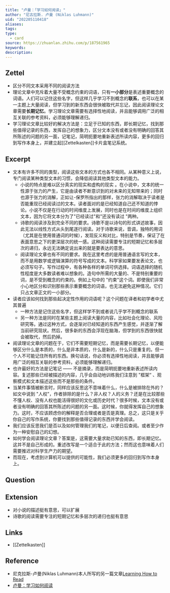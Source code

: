 ```yaml
---
title: "卢曼：「学习如何阅读」"
author: "尼古拉斯. 卢曼 (Niklas Luhmann)"
uid: "202205110418"
aliases: 
tags: 
type:
  - card
source: https://zhuanlan.zhihu.com/p/187561965
keywords: 
description:
---
```


## Zettel

- 区分不同文本采用不同的阅读方法
- 理论文章中充斥着大量不受概念约束的词语，只有**一小部分**是表述重要概念的词语。人们可以记住这些名字，但这样几乎学习不到概念的**联系**，也可以在某一主题上大量阅读，但学习到的新东西会很快被取代并忘记，因此阅读理论文章需要**长期记忆**。学习理论文章需要有选择性地阅读，并且能够调用广泛的相互关联的参考资料，必须能够理解递归。
- 学习理论文章比较好的解决方法是：立足于已知的东西，即长期记忆，找到那些值得记录的东西，发挥自己的想象力，区分文本没有或者没有明确的回答其所陈述的问题的另一面，记笔记，简明扼要地重新表述所读内容，更多的回归到写作本身上，并建立起[[Zettelkasten]]卡片盒笔记系统。

## Excerpt

- 文本有许多不同的类型，阅读这些文本的方式也各不相同。从某种意义上说，专门阅读某种类型文本的习惯，会降低阅读其他类型文本的能力。
  - 小说的特点是难以区分真实的现实和虚构的现实 。在小说中，文本的统一性源于张力的产生，它是由读者不断意识到的对未来的无知带来的；同时也源于张力的消解，正如让-保罗所指出的那样，张力的消解取决于读者是否能重现已经阅读过的文本。读者面对的是已经知道自己还不知道的悖论。小说不仅是在行动的时间维度上发展，同时也是在时间的维度上组织文本，因为它将文本分为了"已经读过"和"还没有读过 "两种。
  - 诗歌的阅读涉及到完全不同的要求。诗歌不是以诗句的形式讲述故事，因此无法以线性方式从头到尾逐行阅读。对于诗歌来说，音调，独特的用词（尤其是在使用普通词的时候），发现反义和对比，特别是节奏，保证了在表面意思之下的更深层次的统一感。这种阅读需要专注的短期记忆和多层次的递归，永远无法确定说出来的就是要表达的意思。
  - 阅读理论文章也有不同的要求。我在这里考虑的是用普通语言写的文本，而不是用数学或逻辑演算的符号写成的文本。科学家如果要发表论文，也必须写句子。写作过程中，有各种各样的单词可供选择。词语选择的随机性程度是大多数读者难以想象的。造句中所需的大量的、不是特别重要的词，是不受到概念的约束的。例如上句中的 "约束"这个词。即使我们非常小心地区分和识别那些表示重要概念的词语，也无法避免这种情况。它们只占文章正文的一小部分。
- 读者应该如何找到那些起决定性作用的词语呢？这个问题在译者和初学者中尤其普遍
  - 一种方法是记住这些名字，但这样学不到或者说几乎学不到概念的联系
  - 另一种方法是同时在某些主题上阅读大量的内容，比如社会化理论、风险研究等。通过这种方式，会逐渐对已经知道的东西产生感觉，并逐渐了解当前研究现状。然后，很多新的东西会浮现在脑海，但学到的东西很快就会被取代，然后扔掉。
- 阅读理论文章的问题在于，它们不需要短期记忆，而是需要长期记忆，以便能够区分什么是本质的，什么是非本质的，什么是新的，什么只是重复的。但一个人不可能记住所有的东西。换句话说，你必须有选择性地阅读，并且能够调用广泛的相互关联的参考资料，必须能够理解递归。
- 也许最好的方法是记笔记 —— 不是摘录，而是简明扼要地重新表述所读内容。复述那些已经被描述的内容，几乎会自动地训练我们注意到 "框架“ 、观察模式和文本描述这些而不是那些的条件。
- 当某件事情被断言时，同样应该反思这不意味着什么，什么是被排除在外的？如文中说到 "人权"，作者排除的是什么？非人权？人的义务？还是在比较那些不懂人权、没有人权也能活得很好的文化或历史时代？很多时候，文本没有或者没有明确的回答其所陈述的问题的另一面。这时候，你就得发挥自己的想象力。这时，不应该顾虑你的解释是否合理或者是否是真理。总之，这只是关乎你自己的写作系统，你要找到那些值得记录的东西并学会阅读。
- 我们应该反思我们是否以及如何管理我们的笔记，以便日后查阅。或者至少作为一种安慰自己的幻想。
- 如何学会阅读理论文章？答案是，这需要大量求助已知的东西，即长期记忆。这并不是自己形成的。重述改写是一个适合于此的方法；然而这也意味着人们需要推迟对科学生产力的期望。
- 而现在，考虑到计算机可以提供的可能性，我们必须更多的回归到写作本身上。

## Question

## Extension

- 对小说的描述挺有意思，可以扩展
- 诗歌的阅读需要专注的短期记忆和多层次的递归也挺有意思

## Links

- [[Zettelkasten]]

## Reference

- 尼克拉斯-卢曼(Niklas Luhmann)本人所写的另一篇文章[Learning How to Read](https://luhmann.surge.sh/learning-how-to-read)
- [卢曼：学习如何阅读](https://zhuanlan.zhihu.com/p/187561965)
